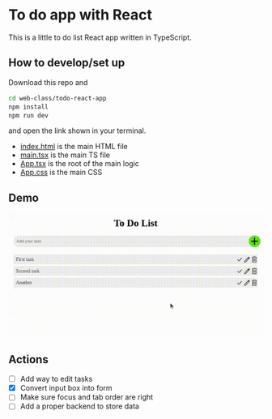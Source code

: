 # To do app with React

This is a little to do list React app written in TypeScript.

## How to develop/set up

Download this repo and

```bash
cd web-class/todo-react-app
npm install
npm run dev
```

and open the link shown in your terminal.

* [index.html](./index.html) is the main HTML file
* [main.tsx](./src/main.tsx) is the main TS file
* [App.tsx](./src/App.tsx) is the root of the main logic
* [App.css](./src/App.css) is the main CSS

## Demo

![To do app](./public/todo-app.gif "To do app")

## Actions
- [ ] Add way to edit tasks
- [x] Convert input box into form
- [ ] Make sure focus and tab order are right
- [ ] Add a proper backend to store data
